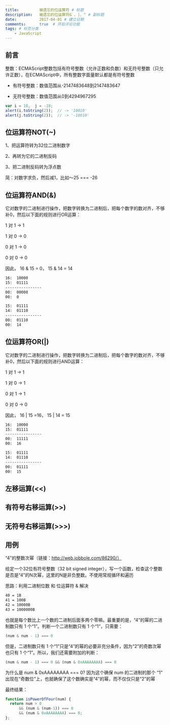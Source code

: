 ```yaml
---
title:         被遗忘的位运算符 # 标题
description:   被遗忘的位运算符& 、|、^ # 副标题
date:          2017-04-01 # 建立日期
comments:      true  # 开启评论功能
tags: # 标签分类
    - JavaScript
---
```



## 前言
整数：ECMAScript整数包括有符号整数（允许正数和负数）和无符号整数（只允许正数），在ECMAScript中，所有整数字面量默认都是有符号整数
* 有符号整数：数值范围从-2147483648到2147483647

* 无符号整数：数值范围从0到4294967295
```js
var i = 18,  j = -18;
alert(i.toString(2));  // -> '10010'
alert(j.toString(2));  // -> '-10010'
```

## 位运算符NOT(~)
1、把运算符转为32位二进制数字

2、再转为它的二进制反码

3、把二进制反码转为浮点数

简：对数字求负，然后减1，比如～25 === -26


## 位运算符AND(&)
它对数字的二进制进行操作，把数字转换为二进制后，把每个数字的数对齐，不够补0，然后以下面的规则进行OR运算：

1 对 1  -> 1

1 对 0  -> 0

0 对 1  -> 0

0 对 0  -> 0

因此， 16 & 15 = 0， 15 & 14 = 14

```bash
16:  10000
15:  01111
----------------
00:  00000
00:  0
```

```bash
15:  01111
14:  01110
----------------
00:  01110
00:  14
```


## 位运算符OR(|)
它对数字的二进制进行操作，把数字转换为二进制后，把每个数字的数对齐，不够补0，然后以下面的规则进行AND运算：

1 对 1  -> 1

1 对 0  -> 1

0 对 1  -> 1

0 对 0  -> 0

因此， 16 | 15 =16， 15 | 14 = 15

```bash
16:  10000
15:  01111
----------------
00:  11111
00:  16
```

```bash
15:  01111
14:  01110
----------------
00:  01111
00:  15
```


## 左移运算(<<)

## 有符号右移运算(>>)

## 无符号右移运算(>>>)



## 用例

“4”的整数次幂（链接：http://web.jobbole.com/86290/）

给定一个32位有符号整数（32 bit signed integer），写一个函数，检查这个整数是否是“4”的N次幂，这里的N是非负整数。不使用常规循环和遍历

思路：利用二进制位数 和 位运算符 & 解决

```bash
40 = 1B
41 = 100B
42 = 10000B
43 = 1000000B
```

也就是每个数比上一个数的二进制后面多两个零嘛。最重要的是，“4”的幂的二进制数只有 1 个“1”。判断一个二进制数只有 1 个“1”，只需要：

```js
(num & num - 1) === 0
```

但是，二进制数只有 1 个“1”只是“4”的幂的必要非充分条件，因为“2”的奇数次幂也只有 1 个“1”。所以，我们还需要附加的判断：

```js
(num & num - 1) === 0 && (num & 0xAAAAAAAA) === 0
```

为什么是 num & 0xAAAAAAAA === 0? 因为这个确保 num 的二进制的那个 “1” 出现在“奇数位”上，也就确保了这个数确实是“4”的幂，而不仅仅只是“2”的幂

最终结果：

```js
function isPowerOfFour(num) {
  return num > 0
      && (num & (num-1)) === 0
      && (num & 0xAAAAAAAA) === 0;
};
```
